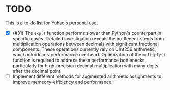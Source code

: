 # TODO

This is a to-do list for Yuhao's personal use.

- [x] (#31) The `exp()` function performs slower than Python's counterpart in specific cases. Detailed investigation reveals the bottleneck stems from multiplication operations between decimals with significant fractional components. These operations currently rely on UInt256 arithmetic, which introduces performance overhead. Optimization of the `multiply()` function is required to address these performance bottlenecks, particularly for high-precision decimal multiplication with many digits after the decimal point.
- [ ] Implement different methods for augmented arithmetic assignments to improve memeory-efficiency and performance.
